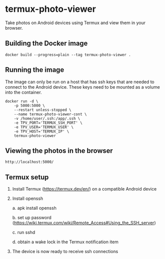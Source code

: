 # termux-photo-viewer

Take photos on Android devices using Termux and view them in your browser.

## Building the Docker image

    docker build --progress=plain --tag termux-photo-viewer .

## Running the image

The image can only be run on a host that has ssh keys that are needed to connect to the Android device. These keys need to be mounted as a volume into the container.

    docker run -d \
        -p 5000:5000 \
        --restart unless-stopped \
        --name termux-photo-viewer-cont \
        -v /home/user/.ssh:/app/.ssh \
        -e TPV_PORT='TERMUX_SSH_PORT' \
        -e TPV_USER='TERMUX_USER' \
        -e TPV_HOST='TERMUX_IP' \
        termux-photo-viewer

## Viewing the photos in the browser

    http://localhost:5000/

## Termux setup

1. Install Termux (https://termux.dev/en/) on a compatible Android device

2. Install openssh

	a. apk install openssh
	
	b. set up password (https://wiki.termux.com/wiki/Remote_Access#Using_the_SSH_server)
	
	c. run sshd
	
	d. obtain a wake lock in the Termux notification item

3. The device is now ready to receive ssh connections
